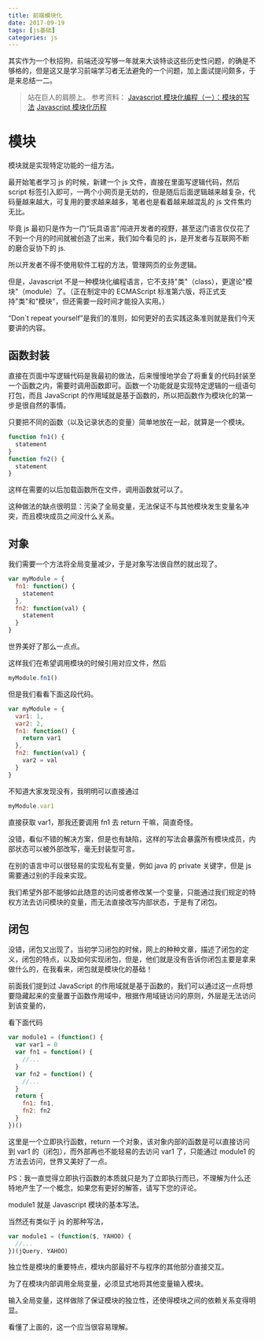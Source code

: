 ```yaml
---
title: 前端模块化
date: 2017-09-19
tags: [js基础]
categories: js
---
```


其实作为一个秋招狗，前端还没写够一年就来大谈特谈这些历史性问题，的确是不够格的，但是这又是学习前端学习者无法避免的一个问题，加上面试提问颇多，于是来总结一二。

> 站在巨人的肩膀上。
> 参考资料：
> [Javascript 模块化编程（一）：模块的写法](http://www.ruanyifeng.com/blog/2012/10/javascript_module.html)
 > [Javascript 模块化历程](http://web.jobbole.com/83761/)

# 模块

模块就是实现特定功能的一组方法。

最开始笔者学习 js 的时候，新建一个 js 文件，直接在里面写逻辑代码，然后 script 标签引入即可，一两个小网页是无妨的，但是随后后面逻辑越来越复杂，代码量越来越大，可复用的要求越来越多，笔者也是看着越来越混乱的 js 文件焦灼无比。

毕竟 js 最初只是作为一门“玩具语言”闯进开发者的视野，甚至这门语言仅仅花了不到一个月的时间就被创造了出来，我们如今看见的 js，是开发者与互联网不断的磨合妥协下的 js.

所以开发者不得不使用软件工程的方法，管理网页的业务逻辑。

但是，Javascript 不是一种模块化编程语言，它不支持"类"（class），更遑论"模块"（module）了。（正在制定中的 ECMAScript 标准第六版，将正式支持"类"和"模块"，但还需要一段时间才能投入实用。）

“Don`t repeat yourself”是我们的准则，如何更好的去实践这条准则就是我们今天要讲的内容。

## 函数封装

直接在页面中写逻辑代码是我最初的做法，后来慢慢地学会了将重复的代码封装至一个函数之内，需要时调用函数即可。函数一个功能就是实现特定逻辑的一组语句打包，而且 JavaScript 的作用域就是基于函数的，所以把函数作为模块化的第一步是很自然的事情。

只要把不同的函数（以及记录状态的变量）简单地放在一起，就算是一个模块。

```js
function fn1() {
  statement
}
function fn2() {
  statement
}
```

这样在需要的以后加载函数所在文件，调用函数就可以了。

这种做法的缺点很明显：污染了全局变量，无法保证不与其他模块发生变量名冲突，而且模块成员之间没什么关系。

## 对象

我们需要一个方法将全局变量减少，于是对象写法很自然的就出现了。

```js
var myModule = {
  fn1: function() {
    statement
  },
  fn2: function(val) {
    statement
  }
}
```

世界美好了那么一点点。

这样我们在希望调用模块的时候引用对应文件，然后

```js
myModule.fn1()
```

但是我们看看下面这段代码。

```js
var myModule = {
  var1: 1,
  var2: 2,
  fn1: function() {
    return var1
  },
  fn2: function(val) {
    var2 = val
  }
}
```

不知道大家发现没有，我明明可以直接通过

```js
myModule.var1
```

直接获取 var1，那我还要调用 fn1 去 return 干嘛，简直奇怪。

没错，看似不错的解决方案，但是也有缺陷，这样的写法会暴露所有模块成员，内部状态可以被外部改写，毫无封装型可言。

在别的语言中可以很轻易的实现私有变量，例如 java 的 private 关键字，但是 js 需要通过别的手段来实现。

我们希望外部不能够如此随意的访问或者修改某一个变量，只能通过我们规定的特权方法去访问模块的变量，而无法直接改写内部状态，于是有了闭包。

## 闭包

没错，闭包又出现了，当初学习闭包的时候，网上的种种文章，描述了闭包的定义，闭包的特点，以及如何实现闭包，但是，他们就是没有告诉你闭包主要是拿来做什么的，在我看来，闭包就是模块化的基础！

前面我们提到过 JavaScript 的作用域就是基于函数的，我们可以通过这一点将想要隐藏起来的变量置于函数作用域中，根据作用域链访问的原则，外层是无法访问到该变量的，

看下面代码

```js
var module1 = (function() {
  var var1 = 0
  var fn1 = function() {
    //...
  }
  var fn2 = function() {
    //...
  }
  return {
    fn1: fn1,
    fn2: fn2
  }
})()
```

这里是一个立即执行函数，return 一个对象，该对象内部的函数是可以直接访问到 var1 的（闭包），而外部再也不能轻易的去访问 var1 了，只能通过 module1 的方法去访问，世界又美好了一点。

PS：我一直觉得立即执行函数的本质就只是为了立即执行而已，不理解为什么还特地产生了一个概念，如果您有更好的解答，请写下您的评论。

module1 就是 Javascript 模块的基本写法。

当然还有类似于 jq 的那种写法，

```js
var module1 = (function($, YAHOO) {
  //...
})(jQuery, YAHOO)
```

独立性是模块的重要特点，模块内部最好不与程序的其他部分直接交互。

为了在模块内部调用全局变量，必须显式地将其他变量输入模块。

输入全局变量，这样做除了保证模块的独立性，还使得模块之间的依赖关系变得明显。

看懂了上面的，这一个应当很容易理解。
